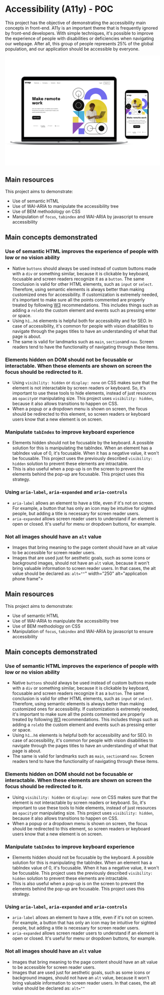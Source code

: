 # Accessibility (A11y) - POC

This project has the objective of demonstrating the accessibility main concepts in front-end. A11y is an important theme that is frequently ignored by front-end developers. With simple techniques, it's possible to improve the experience of people with disabilities or deficiencies when navigating our webpage. After all, this group of people represents 25% of the global population, and our application should be accessible by everyone.

<img src="https://github.com/raiane-honorato/poc-a11y/blob/main/mocked%20application.png" width="700" alt="application frame">

## Main resources
This project aims to demonstrate:
* Use of semantic HTML
* Use of WAI-ARIA to manipulate the accessibility tree
* Use of BEM methodology on CSS
* Manipulation of `focus`, `tabindex` and WAI-ARIA by javascript to ensure accessibility

## Main concepts demonstrated
### Use of semantic HTML improves the experience of people with low or no vision ability
* Native `buttons` should always be used instead of custom buttons made with a `div` or something similar, because it is clickable by keyboard, focusable and screen readers recognize it as a `button`. The same conclusion is valid for other HTML elements, such as `input` or `select`. Therefore, using semantic elements is always better than making customized ones for accessibility. If customization is extremely needed, it's important to make sure all the points commented are properly treated by following [W3]([url](https://www.w3.org/WAI/ARIA/apg/patterns/)) recommendations. This includes things such as adding a `role`to the custom element and events such as pressing enter or space.
* Using `h1`...`h6` elements is helpful both for accessibility and for SEO. In case of accessibility, it's common for people with vision disabilities to navigate through the pages titles to have an understanding of what that page is about.
* The same is valid for landmarks such as `main`, `section`and `nav`. Screen readers tend to have the functionality of navigating through these items.
### Elements hidden on DOM should not be focusable or interactable. When these elements are shown on screen the focus should be redirected to it.
* Using `visibility: hidden` or `display: none` on CSS makes sure that the element is not interactable by screen readers or keyboard. So, it's important to use these tools to hide elements, instead of just resources as `opacity`or manipulating size. This project uses `visibility: hidden`, because it also allows transitions to happen on CSS.
* When a popup or a dropdown menu is shown on screen, the focus should be redirected to this element, so screen readers or keyboard users know that a new element is on screen.
### Manipulate `tabIndex` to improve keyboard experience
* Elements hidden should not be focusable by the keyboard. A possible solution for this is manipulating the tabIndex. When an element has a tabIndex value of 0, it's focusable. When it has a negative value, it won't be focusable. This project uses the previously described `visibility: hidden` solution to prevent these elements are intractable.
* This is also useful when a pop-up is on the screen to prevent the elements behind the pop-up are focusable. This project uses this strategy.
### Using `aria-label`, `aria-expanded` and `aria-controls`
* `aria-label` allows an element to have a title, even if it's not on screen. For example, a button that has only an icon may be intuitive for sighted people, but adding a title is necessary for screen reader users.
* `aria-expanded` allows screen reader users to understand if an element is open or closed. It's useful for menu or dropdown buttons, for example.
### Not all images should have an `alt` value
* Images that bring meaning to the page content should have an alt value to be accessible for screen reader users.
* Images that are used just for aesthetic goals, such as some icons or background images, should not have an `alt` value, because it won't bring valuable information to screen reader users. In that cases, the alt value should be declared as: `alt=""`" width="250" alt="application phone frame">

## Main resources
This project aims to demonstrate:
* Use of semantic HTML
* Use of WAI-ARIA to manipulate the accessibility tree
* Use of BEM methodology on CSS
* Manipulation of `focus`, `tabindex` and WAI-ARIA by javascript to ensure accessibility

## Main concepts demonstrated
### Use of semantic HTML improves the experience of people with low or no vision ability
* Native `buttons` should always be used instead of custom buttons made with a `div` or something similar, because it is clickable by keyboard, focusable and screen readers recognize it as a `button`. The same conclusion is valid for other HTML elements, such as `input` or `select`. Therefore, using semantic elements is always better than making customized ones for accessibility. If customization is extremely needed, it's important to make sure all the points commented are properly treated by following [W3]([url](https://www.w3.org/WAI/ARIA/apg/patterns/)) recommendations. This includes things such as adding a `role`to the custom element and events such as pressing enter or space.
* Using `h1`...`h6` elements is helpful both for accessibility and for SEO. In case of accessibility, it's common for people with vision disabilities to navigate through the pages titles to have an understanding of what that page is about.
* The same is valid for landmarks such as `main`, `section`and `nav`. Screen readers tend to have the functionality of navigating through these items.
### Elements hidden on DOM should not be focusable or interactable. When these elements are shown on screen the focus should be redirected to it.
* Using `visibility: hidden` or `display: none` on CSS makes sure that the element is not interactable by screen readers or keyboard. So, it's important to use these tools to hide elements, instead of just resources as `opacity`or manipulating size. This project uses `visibility: hidden`, because it also allows transitions to happen on CSS.
* When a popup or a dropdown menu is shown on screen, the focus should be redirected to this element, so screen readers or keyboard users know that a new element is on screen.
### Manipulate `tabIndex` to improve keyboard experience
* Elements hidden should not be focusable by the keyboard. A possible solution for this is manipulating the tabIndex. When an element has a tabIndex value of 0, it's focusable. When it has a negative value, it won't be focusable. This project uses the previously described `visibility: hidden` solution to prevent these elements are intractable.
* This is also useful when a pop-up is on the screen to prevent the elements behind the pop-up are focusable. This project uses this strategy.
### Using `aria-label`, `aria-expanded` and `aria-controls`
* `aria-label` allows an element to have a title, even if it's not on screen. For example, a button that has only an icon may be intuitive for sighted people, but adding a title is necessary for screen reader users.
* `aria-expanded` allows screen reader users to understand if an element is open or closed. It's useful for menu or dropdown buttons, for example.
### Not all images should have an `alt` value
* Images that bring meaning to the page content should have an alt value to be accessible for screen reader users.
* Images that are used just for aesthetic goals, such as some icons or background images, should not have an `alt` value, because it won't bring valuable information to screen reader users. In that cases, the alt value should be declared as: `alt=""`

